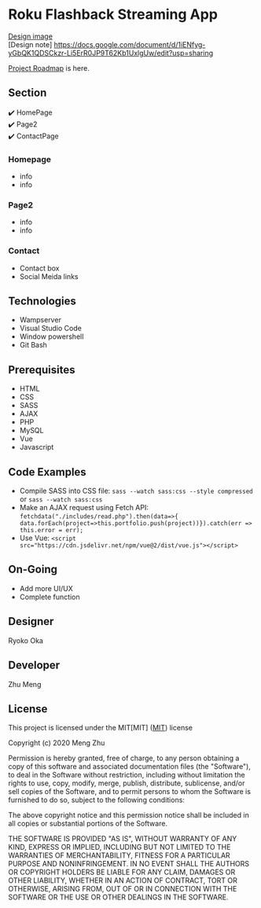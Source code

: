 
# Roku Flashback Streaming App
[Design image](/assets/Roku.pdf)<br>
[Design note]
https://docs.google.com/document/d/1iENfyg-yGbQK1QDSCkzr-Li5ErR0JP9T62Kb1UxlgUw/edit?usp=sharing

[Project Roadmap](https://docs.google.com/document/d/1-rUQ72ZswSs6Vbqq83y_USzKzOaJQcp2J3HCXQd9m_g/edit?usp=sharing) is here.<br>
## Section
✔️ HomePage <br>
✔️ Page2<br>
✔️ ContactPage 

### Homepage
- info
- info
### Page2
- info
- info
### Contact
- Contact box
- Social Meida links

## Technologies
* Wampserver
* Visual Studio Code
* Window powershell
* Git Bash

## Prerequisites
* HTML
* CSS
* SASS
* AJAX
* PHP
* MySQL
* Vue
* Javascript

## Code Examples
* Compile SASS into CSS file: `sass --watch sass:css --style compressed` or `sass --watch sass:css`
* Make an AJAX request using Fetch API: ` fetchdata("./includes/read.php").then(data=>{ data.forEach(project=>this.portfolio.push(project))}).catch(err => this.error = err); `
* Use Vue: `<script src="https://cdn.jsdelivr.net/npm/vue@2/dist/vue.js"></script>`

## On-Going
* Add more UI/UX
* Complete function

## Designer
Ryoko Oka
## Developer
Zhu Meng

## License
 
This project is licensed under the MIT[MIT]
([MIT](https://choosealicense.com/licenses/mit/)) license

Copyright (c) 2020 Meng Zhu

Permission is hereby granted, free of charge, to any person obtaining a copy of this software and associated documentation files (the "Software"), to deal in the Software without restriction, including without limitation the rights to use, copy, modify, merge, publish, distribute, sublicense, and/or sell copies of the Software, and to permit persons to whom the Software is furnished to do so, subject to the following conditions:

The above copyright notice and this permission notice shall be included in all copies or substantial portions of the Software.

THE SOFTWARE IS PROVIDED "AS IS", WITHOUT WARRANTY OF ANY KIND, EXPRESS OR IMPLIED, INCLUDING BUT NOT LIMITED TO THE WARRANTIES OF MERCHANTABILITY, FITNESS FOR A PARTICULAR PURPOSE AND NONINFRINGEMENT. IN NO EVENT SHALL THE AUTHORS OR COPYRIGHT HOLDERS BE LIABLE FOR ANY CLAIM, DAMAGES OR OTHER LIABILITY, WHETHER IN AN ACTION OF CONTRACT, TORT OR OTHERWISE, ARISING FROM, OUT OF OR IN CONNECTION WITH THE SOFTWARE OR THE USE OR OTHER DEALINGS IN THE SOFTWARE.




